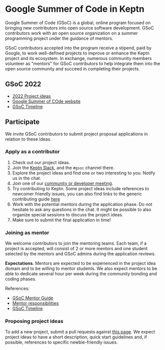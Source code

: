 # Google Summer of Code in Keptn

Google Summer of Code (GSoC) is a global, online program focused on
bringing new contributors into open source software development.
GSoC contributors work with an open source organization on a
summer programming project under the guidance of mentors.

GSoC contributors accepted into the program receive a stipend, paid by Google,
to work well-defined projects to improve or enhance the Keptn project and its ecosystem.
In exchange, numerous community members volunteer as "mentors" for GSoC contributors 
to help integrate them into the open source community and succeed in completing their projects.

## GSoC 2022

- [2022 Project ideas](./2022/project-ideas.md)
- [Google Summer of COde website](https://summerofcode.withgoogle.com/)
- [GSoC Timeline](https://summerofcode.withgoogle.com/how-it-works#timeline)

## Participate

We invite GSoC contributors to submit project proposal applications in relation to these ideas.

### Apply as a contributor

1. Check out our project ideas.
2. Join the [Keptn Slack](https://keptn.sh/community/#slack),
   and the `#gsoc` channel there.
3. Explore the project ideas and find one or two interesting to you.
   Notify us in the chat.
4. Join one of our [community or developer meeting](https://keptn.sh/community/meetings/).
5. Try contributing to Keptn. Some project ideas include references to newcomer friendly issues, you can also find links to the generic contributing guide [here](https://keptn.sh/community/contributing/)
6. Work with the potential mentors during the application phase.
   Do not hesitate to ask any questions in the chat.
   It might be possible to also organize special sessions to discuss the project ideas.
7. Make sure to submit the final application in time!

### Joining as mentor

We welcome contributors to join the mentoring teams.
Each team, if a project is accepted,
will consist of 2 or more mentors and one student selected by the mentors 
and GSoC admins during the application reviews.

**Expectations**. Mentors are expected to be experienced in the project idea domain
and to be willing to mentor students.
We also expect mentors to be able to dedicate several hour per week during the community bonding and coding phases.

References:

- [GSoC Mentor Guide](https://google.github.io/gsocguides/mentor/)
- [Mentor responsibilities](https://developers.google.com/open-source/gsoc/help/responsibilities#mentor_responsibilities)
- [GSoC Timeline](https://summerofcode.withgoogle.com/how-it-works#timeline)

### Proposing project ideas

To add a new project, submit a pull requests against [this page](./2022/project-ideas.md).
We expect project ideas to have a short description,
quick start guidelines and, if possible,
references to specific newbie-friendly issues.
